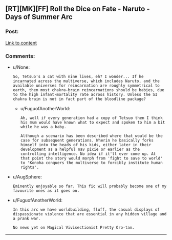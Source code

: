 ## [RT][MK][FF] Roll the Dice on Fate - Naruto - Days of Summer Arc

### Post:

[Link to content](https://www.fanfiction.net/s/11402847/16/Roll-the-Dice-on-Fate)

### Comments:

- u/None:
  ```
  So, Tetsuo's a cat with nine lives, eh? I wonder... If he incarnated across the multiverse, which includes Naruto, and the available universes for reincarnation are roughly symmetrical to earth, then most chakra-brain reincarnations should be babies, due to the high infant-mortality rate across history. Unless the SI chakra brain is not in fact part of the bloodline package?
  ```

  - u/FuguofAnotherWorld:
    ```
    Ah, well if every generation had a copy of Tetsuo then I think his mum would have known what to expect and spoken to him a bit while he was a baby. 

    Although a scenario has been described where that would be the case for subsequent generations. Wherin he basically forks himself into the heads of his kids, either later in their development as a helpful nav pixie or earlier as the controlling intelligence. No idea if it'll ever come up. At that point the story would morph from 'fight to save to world' to 'Konoha conquers the multiverse to forcibly institute human rights'.
    ```

- u/AugSphere:
  ```
  Eminently enjoyable so far. This fic will probably become one of my favourite ones as it goes on.
  ```

- u/FuguofAnotherWorld:
  ```
  In this arc we have worldbuilding, fluff, the casual displays of dispassionate violence that are essential in any hidden village and a prank war. 

  No news yet on Magical Vivisectionist Pretty Oro-tan.
  ```

---

